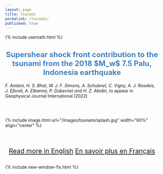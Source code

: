 ```yaml
---
layout: page
title: Tsunami
permalink: /tsunami/
published: true
---
```

{% include usemath.html %}

<div class="pagewidth">

<h2 align="center" style="color:#4181BD; font-size:18pt">Supershear shock front contribution to the tsunami from the 2018 $M_w$ 7.5 Palu, Indonesia earthquake</h2>	

<i>F. Amlani, H. S. Bhat, W. J. F. Simons, A. Schubnel, C. Vigny, A. J. Rosakis, J. Efendi, 
A. Elbanna, P. Dubernet and H. Z. Abidin</i>, to appear in Geophysical Journal International (2022)  

<br><br>

{% include image.html url="/images/tsunami/splash.jpg" width="60%" align="center" %}

<br><br>

<div id="watchbtn" style="text-align:center;font-size:16pt">
		<a href="{{site.baseurl}}/tsunami-en/">Read more in English</a>
		<a href="{{site.baseurl}}/tsunami-fr/">En savoir plus en Français</a>
</div>
 &nbsp;&nbsp;&nbsp;




{% include new-window-fix.html %}
</div>


